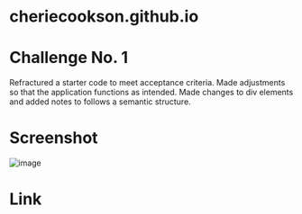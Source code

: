 # cheriecookson.github.io
# Challenge No. 1
Refractured a starter code to meet acceptance criteria.  Made adjustments so that the application functions as intended.  Made changes to div elements and added notes to follows a semantic structure. 

# Screenshot

![image](https://user-images.githubusercontent.com/65319429/82743176-34042f00-9d2d-11ea-9d40-1a2b4d045af0.png)

# Link

